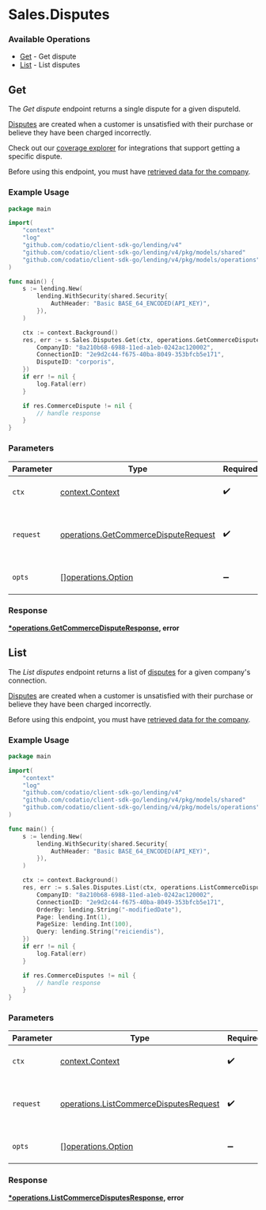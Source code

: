 # Sales.Disputes

### Available Operations

* [Get](#get) - Get dispute
* [List](#list) - List disputes

## Get

The *Get dispute* endpoint returns a single dispute for a given disputeId.

[Disputes](https://docs.codat.io/commerce-api#/schemas/Dispute) are created when a customer is unsatisfied with their purchase or believe they have been charged incorrectly.

Check out our [coverage explorer](https://knowledge.codat.io/supported-features/commerce?view=tab-by-data-type&dataType=commerce-disputes) for integrations that support getting a specific dispute.

Before using this endpoint, you must have [retrieved data for the company](https://docs.codat.io/lending-api#/operations/refresh-company-data).


### Example Usage

```go
package main

import(
	"context"
	"log"
	"github.com/codatio/client-sdk-go/lending/v4"
	"github.com/codatio/client-sdk-go/lending/v4/pkg/models/shared"
	"github.com/codatio/client-sdk-go/lending/v4/pkg/models/operations"
)

func main() {
    s := lending.New(
        lending.WithSecurity(shared.Security{
            AuthHeader: "Basic BASE_64_ENCODED(API_KEY)",
        }),
    )

    ctx := context.Background()
    res, err := s.Sales.Disputes.Get(ctx, operations.GetCommerceDisputeRequest{
        CompanyID: "8a210b68-6988-11ed-a1eb-0242ac120002",
        ConnectionID: "2e9d2c44-f675-40ba-8049-353bfcb5e171",
        DisputeID: "corporis",
    })
    if err != nil {
        log.Fatal(err)
    }

    if res.CommerceDispute != nil {
        // handle response
    }
}
```

### Parameters

| Parameter                                                                                    | Type                                                                                         | Required                                                                                     | Description                                                                                  |
| -------------------------------------------------------------------------------------------- | -------------------------------------------------------------------------------------------- | -------------------------------------------------------------------------------------------- | -------------------------------------------------------------------------------------------- |
| `ctx`                                                                                        | [context.Context](https://pkg.go.dev/context#Context)                                        | :heavy_check_mark:                                                                           | The context to use for the request.                                                          |
| `request`                                                                                    | [operations.GetCommerceDisputeRequest](../../models/operations/getcommercedisputerequest.md) | :heavy_check_mark:                                                                           | The request object to use for the request.                                                   |
| `opts`                                                                                       | [][operations.Option](../../models/operations/option.md)                                     | :heavy_minus_sign:                                                                           | The options for this request.                                                                |


### Response

**[*operations.GetCommerceDisputeResponse](../../models/operations/getcommercedisputeresponse.md), error**


## List

The *List disputes* endpoint returns a list of [disputes](https://docs.codat.io/commerce-api#/schemas/Dispute) for a given company's connection.

[Disputes](https://docs.codat.io/commerce-api#/schemas/Dispute) are created when a customer is unsatisfied with their purchase or believe they have been charged incorrectly.

Before using this endpoint, you must have [retrieved data for the company](https://docs.codat.io/lending-api#/operations/refresh-company-data).
    

### Example Usage

```go
package main

import(
	"context"
	"log"
	"github.com/codatio/client-sdk-go/lending/v4"
	"github.com/codatio/client-sdk-go/lending/v4/pkg/models/shared"
	"github.com/codatio/client-sdk-go/lending/v4/pkg/models/operations"
)

func main() {
    s := lending.New(
        lending.WithSecurity(shared.Security{
            AuthHeader: "Basic BASE_64_ENCODED(API_KEY)",
        }),
    )

    ctx := context.Background()
    res, err := s.Sales.Disputes.List(ctx, operations.ListCommerceDisputesRequest{
        CompanyID: "8a210b68-6988-11ed-a1eb-0242ac120002",
        ConnectionID: "2e9d2c44-f675-40ba-8049-353bfcb5e171",
        OrderBy: lending.String("-modifiedDate"),
        Page: lending.Int(1),
        PageSize: lending.Int(100),
        Query: lending.String("reiciendis"),
    })
    if err != nil {
        log.Fatal(err)
    }

    if res.CommerceDisputes != nil {
        // handle response
    }
}
```

### Parameters

| Parameter                                                                                        | Type                                                                                             | Required                                                                                         | Description                                                                                      |
| ------------------------------------------------------------------------------------------------ | ------------------------------------------------------------------------------------------------ | ------------------------------------------------------------------------------------------------ | ------------------------------------------------------------------------------------------------ |
| `ctx`                                                                                            | [context.Context](https://pkg.go.dev/context#Context)                                            | :heavy_check_mark:                                                                               | The context to use for the request.                                                              |
| `request`                                                                                        | [operations.ListCommerceDisputesRequest](../../models/operations/listcommercedisputesrequest.md) | :heavy_check_mark:                                                                               | The request object to use for the request.                                                       |
| `opts`                                                                                           | [][operations.Option](../../models/operations/option.md)                                         | :heavy_minus_sign:                                                                               | The options for this request.                                                                    |


### Response

**[*operations.ListCommerceDisputesResponse](../../models/operations/listcommercedisputesresponse.md), error**

